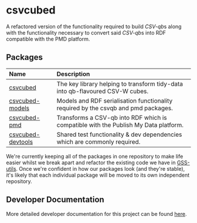 # csvcubed

A refactored version of the functionality required to build *CSV-qb*s along with the functionality necessary to convert said *CSV-qb*s into RDF compatible with the PMD platform.

## Packages

| Name                                                                | Description                                                                         |
|:--------------------------------------------------------------------|:------------------------------------------------------------------------------------|
| [csvcubed](./csvcubed/csvcubed/README.md)                           | The key library helping to transform tidy-data into qb-flavoured CSV-W cubes.       |
| [csvcubed-models](./csvcubed-models/csvcubedmodels/README.md)       | Models and RDF serialisation functionality required by the csvqb and pmd packages.  |
| [csvcubed-pmd](./csvcubed-pmd/csvcubedpmd/README.md)                | Transforms a CSV-qb into RDF which is compatible with the Publish My Data platform. |
| [csvcubed-devtools](./csvcubed-devtools/csvcubeddevtools/README.md) | Shared test functionality & dev dependencies which are commonly required.           |

We're currently keeping all of the packages in one repository to make life easier whilst we break apart and refactor the existing code we have in [GSS-utils](https://github.com/GSS-Cogs/gss-utils). Once we're confident in how our packages look (and they're stable), it's likely that each individual package will be moved to its own independent repository.

## Developer Documentation

More detailed developer documentation for this project can be found [here](./docs/developer.md).
